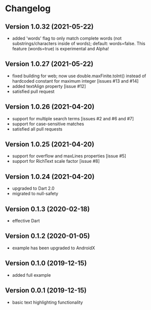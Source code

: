 # Changelog



## Version 1.0.32 (2021-05-22)

- added 'words' flag to only match complete words (not substrings/characters inside of words); default: words=false.  This feature (words=true) is experimental and Alpha!



## Version 1.0.27 (2021-05-22)

- fixed building for web; now use double.maxFinite.toInt() instead of hardcoded constant for maximum integer [issues #13 and #14]
- added textAlign property [issue #12]
- satisfied pull request



## Version 1.0.26 (2021-04-20)

- support for multiple search terms [issues #2 and #6 and #7]
- support for case-sensitive matches
- satisfied all pull requests



## Version 1.0.25 (2021-04-20)

- support for overflow and maxLines properties [issue #5]
- support for RichText scale factor [issue #8]


## Version 1.0.24 (2021-04-20)

- upgraded to Dart 2.0
- migrated to null-safety



## Version 0.1.3 (2020-02-18)

- effective Dart



## Version 0.1.2 (2020-01-05)

- example has been upgraded to AndroidX



## Version 0.1.0 (2019-12-15)

- added full example



## Version 0.0.1 (2019-12-15)

- basic text highlighting functionality